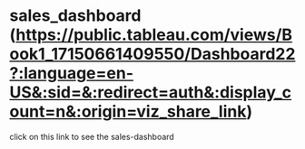 # sales_dashboard (https://public.tableau.com/views/Book1_17150661409550/Dashboard22?:language=en-US&:sid=&:redirect=auth&:display_count=n&:origin=viz_share_link)
click on this link to see the sales-dashboard
